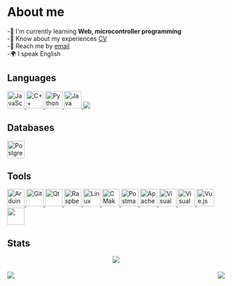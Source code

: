 # About me
-🧠 I'm currently learning **Web, microcontroller programming**  
-📝 Know about my experiences [CV](cv-link)  
-📮 Reach me by [email](mailto:tikhonkananchuk@gmail.com)  
-🌍 I speak English  


<div id="socials" style="text-align: left;">

  

<div>

<h2>Languages</h2>

<a href="javascript-url">
<img src="https://cdn.jsdelivr.net/gh/devicons/devicon/icons/javascript/javascript-original.svg" title="JavaScript" width="40" height="40" />
</a>

<a href="cplus-url">
<img src="https://cdn.jsdelivr.net/gh/devicons/devicon/icons/cplusplus/cplusplus-original.svg" title="C++" width="40" height="40" />
</a>

<a href="python-url">
<img src="https://cdn.jsdelivr.net/gh/devicons/devicon/icons/python/python-original.svg" title="Python" width="40" height="40" />
</a>

<a href="java-url">
<img src="https://cdn.jsdelivr.net/gh/devicons/devicon/icons/java/java-original.svg" title="Java" width="40" height="40" />
</a>

<a href="c-url">
<img src="https://img.shields.io/badge/C-blue?style=for-the-badge&logoColor=white"  />
</a>


</div>
<div>
<h2>Databases</h2>
<a href="postgres-url">
<img src="https://cdn.jsdelivr.net/gh/devicons/devicon/icons/postgresql/postgresql-original.svg" title="PostgreSQL" width="40" height="40" />
</a>

</div>

<div>

<h2>Tools</h2>

<a href="arduino-url">
<img src="https://cdn.jsdelivr.net/gh/devicons/devicon/icons/arduino/arduino-original.svg" title="Arduino" width="40" height="40" />
</a>

<a href="git-url">
<img src="https://cdn.jsdelivr.net/gh/devicons/devicon/icons/git/git-original.svg" title="Git" width="40" height="40" />
</a>

<a href="qt-url">
<img src="https://cdn.jsdelivr.net/gh/devicons/devicon/icons/qt/qt-original.svg" title="Qt" width="40" height="40" />
</a>

<a href="raspberrypi-url">
<img src="https://cdn.jsdelivr.net/gh/devicons/devicon/icons/raspberrypi/raspberrypi-original.svg" title="Raspberry Pi" width="40" height="40" />
</a>

<a href="linux-url">
<img src="https://cdn.jsdelivr.net/gh/devicons/devicon/icons/linux/linux-original.svg" title="Linux" width="40" height="40" />
</a>

<a href="cmake-url">
<img src="https://cdn.jsdelivr.net/gh/devicons/devicon/icons/cmake/cmake-original.svg" title="CMake" width="40" height="40" />
</a>

<a href="postman-url">
<img src="https://cdn.jsdelivr.net/gh/devicons/devicon@latest/icons/postman/postman-original.svg" title="Postman" width="40" height="40" />
</a>

<a href="apache-kafka-url">
<img src="https://cdn.jsdelivr.net/gh/devicons/devicon@latest/icons/apachekafka/apachekafka-original.svg" title="Apache kafka" width="40" height="40"/>         
</a>



<a href="vscode-url">
<img src="https://cdn.jsdelivr.net/gh/devicons/devicon/icons/vscode/vscode-original.svg" title="Visual Studio Code" width="40" height="40" />
</a>

<a href="visual-studio-url">
<img src="https://cdn.jsdelivr.net/gh/devicons/devicon/icons/visualstudio/visualstudio-plain.svg" title="Visual Studio" width="40" height="40" />
</a>

<a href="vue-url">
<img src="https://cdn.jsdelivr.net/gh/devicons/devicon/icons/vuejs/vuejs-original.svg" title="Vue.js" width="40" height="40" />
</a>

<a href="fastapi-url">
<img src="https://cdn.jsdelivr.net/gh/devicons/devicon@latest/icons/fastapi/fastapi-original.svg" width="40" height="40" />
</a>

</div>
</div>

<h2>Stats</h2>

<div id="stat" style="text-align: center;">

<img src="https://github-profile-summary-cards.vercel.app/api/cards/profile-details?username=Tikhon100&theme=github_dark" />

<div style="display: flex; justify-content: space-between; margin-top: 20px;">

<img src="https://github-profile-summary-cards.vercel.app/api/cards/most-commit-language?username=Tikhon100&theme=github_dark" />

<img src="https://github-profile-summary-cards.vercel.app/api/cards/stats?username=Tikhon100&theme=github_dark" style="margin-left: 200px;" />

</div>

</div>
